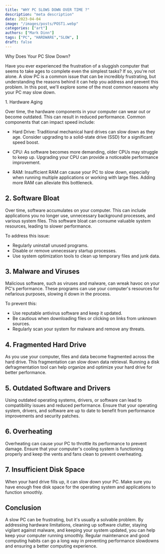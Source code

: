 ```yaml
---
title: "WHY PC SLOWS DOWN OVER TIME ?"
description: "meta description"
date: 2023-04-04
image: "/images/posts/POST1.webp"
categories: ["art"]
authors: ["Mark Dinn"]
tags: ["PC", "HARDWARE","SLOW", ]
draft: false
---
```


Why Does Your PC Slow Down?

Have you ever experienced the frustration of a sluggish computer that seems to take ages to complete even the simplest tasks? If so, you're not alone. A slow PC is a common issue that can be incredibly frustrating, but understanding the reasons behind it can help you address and prevent this problem. In this post, we'll explore some of the most common reasons why your PC may slow down.

1\. Hardware Aging


Over time, the hardware components in your computer can wear out or become outdated. This can result in reduced performance. Common components that can impact speed include:

-   Hard Drive: Traditional mechanical hard drives can slow down as they age. Consider upgrading to a solid-state drive (SSD) for a significant speed boost.

-   CPU: As software becomes more demanding, older CPUs may struggle to keep up. Upgrading your CPU can provide a noticeable performance improvement.

-   RAM: Insufficient RAM can cause your PC to slow down, especially when running multiple applications or working with large files. Adding more RAM can alleviate this bottleneck.

2\. Software Bloat
------------------

Over time, software accumulates on your computer. This can include applications you no longer use, unnecessary background processes, and various system files. This software bloat can consume valuable system resources, leading to slower performance.

To address this issue:

-   Regularly uninstall unused programs.
-   Disable or remove unnecessary startup processes.
-   Use system optimization tools to clean up temporary files and junk data.

3\. Malware and Viruses
-----------------------

Malicious software, such as viruses and malware, can wreak havoc on your PC's performance. These programs can use your computer's resources for nefarious purposes, slowing it down in the process.

To prevent this:

-   Use reputable antivirus software and keep it updated.
-   Be cautious when downloading files or clicking on links from unknown sources.
-   Regularly scan your system for malware and remove any threats.

4\. Fragmented Hard Drive
-------------------------

As you use your computer, files and data become fragmented across the hard drive. This fragmentation can slow down data retrieval. Running a disk defragmentation tool can help organize and optimize your hard drive for better performance.

5\. Outdated Software and Drivers
---------------------------------

Using outdated operating systems, drivers, or software can lead to compatibility issues and reduced performance. Ensure that your operating system, drivers, and software are up to date to benefit from performance improvements and security patches.

6\. Overheating
---------------

Overheating can cause your PC to throttle its performance to prevent damage. Ensure that your computer's cooling system is functioning properly and keep the vents and fans clean to prevent overheating.

7\. Insufficient Disk Space
---------------------------

When your hard drive fills up, it can slow down your PC. Make sure you have enough free disk space for the operating system and applications to function smoothly.

Conclusion
----------

A slow PC can be frustrating, but it's usually a solvable problem. By addressing hardware limitations, cleaning up software clutter, staying vigilant against malware, and keeping your system updated, you can help keep your computer running smoothly. Regular maintenance and good computing habits can go a long way in preventing performance slowdowns and ensuring a better computing experience.